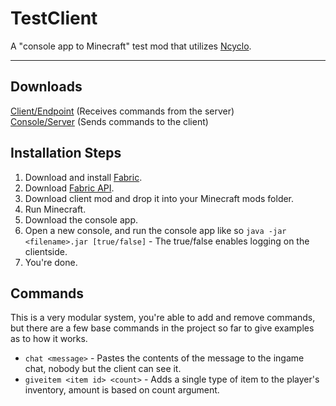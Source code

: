 # TestClient
A "console app to Minecraft" test mod that utilizes [Ncyclo](https://github.com/Maowcraft/NcycloAPI).

---

## Downloads

[Client/Endpoint](https://github.com/Maowcraft/TestClient/tree/client) (Receives commands from the server)<br>
[Console/Server](https://github.com/Maowcraft/TestClient/tree/console) (Sends commands to the client)

## Installation Steps

1. Download and install [Fabric](https://fabricmc.net/).
2. Download [Fabric API](https://www.curseforge.com/minecraft/mc-mods/fabric-api).
3. Download client mod and drop it into your Minecraft mods folder.
4. Run Minecraft.
5. Download the console app.
6. Open a new console, and run the console app like so `java -jar <filename>.jar [true/false]` - The true/false enables logging on the clientside.
7. You're done.

## Commands

This is a very modular system, you're able to add and remove commands, but there are a few base commands in the project so far to give examples as to how it works.

* `chat <message>` - Pastes the contents of the message to the ingame chat, nobody but the client can see it.
* `giveitem <item id> <count>` - Adds a single type of item to the player's inventory, amount is based on count argument.

